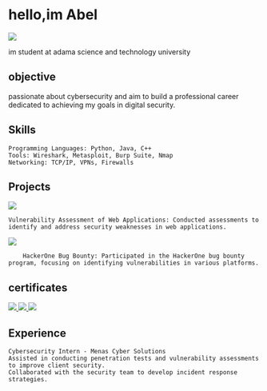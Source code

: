 # hello,im Abel
<a href="https://www.linkedin.com/in/abel-gezu-7339a02b6"> 
    <img src="https://img.shields.io/badge/-LinkedIn-0077B5?style=for-the-badge&logo=linkedin&logocolor=white" />
</a>


im student at adama science and technology university

## objective

passionate about cybersecurity and aim to build a professional career dedicated to achieving my goals in digital security.

## Skills

    Programming Languages: Python, Java, C++
    Tools: Wireshark, Metasploit, Burp Suite, Nmap
    Networking: TCP/IP, VPNs, Firewalls


## Projects

   <a href="https://portswigger.net/"> 
    <img src="https://img.shields.io/badge/-PortSwigger-4D4D4D?style=for-the-badge&logo=portswigger&logocolor=white" />
</a>       
   
    Vulnerability Assessment of Web Applications: Conducted assessments to identify and address security weaknesses in web applications.
    
  <a href="https://www.hackerone.com/"> 
    <img src="https://img.shields.io/badge/-HackerOne-5A5A5A?style=for-the-badge&logo=hackerone&logocolor=white" /></a>
       
        HackerOne Bug Bounty: Participated in the HackerOne bug bounty program, focusing on identifying vulnerabilities in various platforms. 
 
## certificates


<a href="https://www.comptia.org/certifications/security"> 
    <img src="https://img.shields.io/badge/-CompTIA%20Security%2B-5C4B3A?style=for-the-badge&logo=comptia&logocolor=white" />
  <a href="https://tryhackme.com/"> 
    <img src="https://img.shields.io/badge/-TryHackMe-3A3A3A?style=for-the-badge&logo=tryhackme&logocolor=white" />
</a>
<a href="https://menascyber.com/"> 
    <img src="https://img.shields.io/badge/-Menas%20Cyber%20Solutions-4B4B4B?style=for-the-badge" />
</a>

## Experience
  
    Cybersecurity Intern - Menas Cyber Solutions 
    Assisted in conducting penetration tests and vulnerability assessments to improve client security.
    Collaborated with the security team to develop incident response strategies.

           
